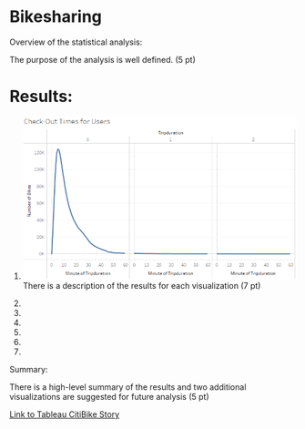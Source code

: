# Bikesharing
Overview of the statistical analysis:

The purpose of the analysis is well defined. (5 pt)
# Results:

1. ![Check-Out_Times_for_Users](Visualizations/Check-Out_Times_for_Users.png)
There is a description of the results for each visualization (7 pt)

2. 
3.
4.
5.
6.
7.

Summary:

There is a high-level summary of the results and two additional visualizations are suggested for future analysis (5 pt)

[Link to Tableau CitiBike Story](https://public.tableau.com/app/profile/kimberly.wagner.dabbour/viz/CitiBikeVisualizations_16558401044590/CItiBikeUtilizations?publish=yes "Link to Tableau CitiBike Story")
